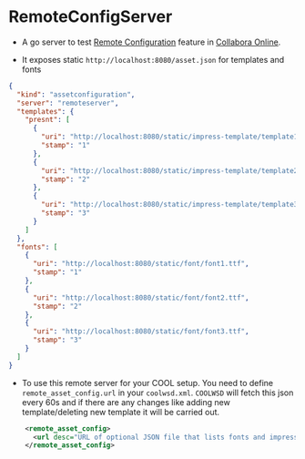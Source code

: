 # RemoteConfigServer

- A go server to test [Remote Configuration](https://sdk.collaboraonline.com/docs/installation/Configuration.html#remote-dynamic-configuration) feature in [Collabora Online](https://www.collaboraonline.com).

- It exposes static `http://localhost:8080/asset.json` for templates and fonts

```json
{
  "kind": "assetconfiguration",
  "server": "remoteserver",
  "templates": {
    "presnt": [
      {
        "uri": "http://localhost:8080/static/impress-template/template1.otp",
        "stamp": "1"
      },
      {
        "uri": "http://localhost:8080/static/impress-template/template2.otp",
        "stamp": "2"
      },
      {
        "uri": "http://localhost:8080/static/impress-template/template3.otp",
        "stamp": "3"
      }
    ]
  },
  "fonts": [
    {
      "uri": "http://localhost:8080/static/font/font1.ttf",
      "stamp": "1"
    },
    {
      "uri": "http://localhost:8080/static/font/font2.ttf",
      "stamp": "2"
    },
    {
      "uri": "http://localhost:8080/static/font/font3.ttf",
      "stamp": "3"
    }
  ]
}
```

- To use this remote server for your COOL setup. You need to define `remote_asset_config.url` in your `coolwsd.xml`. `COOLWSD` will fetch this json every 60s and if there are any changes like adding new template/deleting new template it will be carried out.

```xml
    <remote_asset_config>
      <url desc="URL of optional JSON file that lists fonts and impress template to be included in Online" type="string" default="">http://localhost:8080/asset.json</url>
    </remote_asset_config>
```
